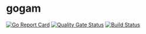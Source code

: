# gogam
[![Go Report Card](https://goreportcard.com/badge/github.com/Kaibling/gogam)](https://goreportcard.com/report/github.com/Kaibling/gogam)
[![Quality Gate Status](https://sonarcloud.io/api/project_badges/measure?project=Kaibling_gogam&metric=alert_status)](https://sonarcloud.io/dashboard?id=Kaibling_gogam)
[![Build Status](https://travis-ci.org/Kaibling/gogam.svg?branch=master)](https://travis-ci.org/Kaibling/gogam)
